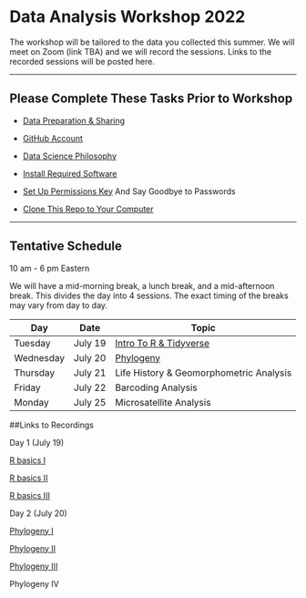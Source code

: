 # Data Analysis Workshop 2022

The workshop will be tailored to the data you collected this summer.  We will meet on Zoom (link TBA) and we will record the sessions.  Links to the recorded sessions will be posted here.

---

## Please Complete These Tasks Prior to Workshop

* [Data Preparation & Sharing](data_preparation.md)

* [GitHub Account](github_account.md)

* [Data Science Philosophy](datasci_philosophy.md)

* [Install Required Software](install_software.md)

* [Set Up Permissions Key](Github_SSH.docx) And Say Goodbye to Passwords

* [Clone This Repo to Your Computer](clone_repo.md)

---

## Tentative Schedule

10 am - 6 pm Eastern

We will have a mid-morning break, a lunch break, and a mid-afternoon break. This divides the day into 4 sessions.  The exact timing of the breaks may vary from day to day.

| Day | Date | Topic |
| --- | --- | --- |
| Tuesday | July 19 | [Intro To R & Tidyverse](./r_tidyverse_intro) |
| Wednesday | July 20 | [Phylogeny](./phiRes_phylogeny) |
| Thursday | July 21 | Life History & Geomorphometric Analysis |
| Friday | July 22 | Barcoding Analysis |
| Monday | July 25 | Microsatellite Analysis |

##Links to Recordings

Day 1 (July 19)

[R basics I](https://odumedia.mediaspace.kaltura.com/media/R+Basics/1_1kvdji5e)

[R basics II](https://odumedia.mediaspace.kaltura.com/media/R+basics+II/1_qw350eod)

[R basics III](https://odumedia.mediaspace.kaltura.com/media/David+T.+Gauthier%27s+Zoom+Meeting/1_sp2auve9)

Day 2 (July 20)

[Phylogeny I](https://odumedia.mediaspace.kaltura.com/media/Phylogeny+I/1_f1og4ooj)

[Phylogeny II](https://odumedia.mediaspace.kaltura.com/media/Phylogeny+II/1_lube0fds)

[Phylogeny III](https://odumedia.mediaspace.kaltura.com/media/Phylogeny+III/1_rbakwxpu)

Phylogeny IV
